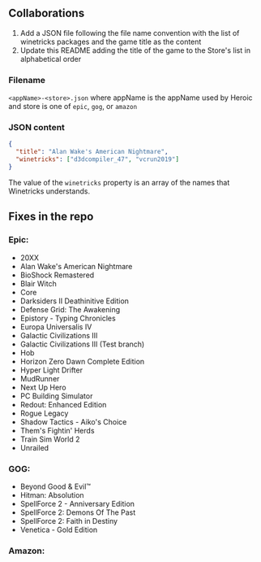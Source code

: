 ## Collaborations

1. Add a JSON file following the file name convention with the list of winetricks packages and the game title as the content
2. Update this README adding the title of the game to the Store's list in alphabetical order

### Filename

`<appName>-<store>.json` where appName is the appName used by Heroic and store is one of `epic`, `gog`, or `amazon`

### JSON content

```json
{
  "title": "Alan Wake's American Nightmare",
  "winetricks": ["d3dcompiler_47", "vcrun2019"]
}
```

The value of the `winetricks` property is an array of the names that Winetricks understands.

## Fixes in the repo

### Epic:

- 20XX
- Alan Wake's American Nightmare
- BioShock Remastered
- Blair Witch
- Core
- Darksiders II Deathinitive Edition
- Defense Grid: The Awakening
- Epistory - Typing Chronicles
- Europa Universalis IV
- Galactic Civilizations III
- Galactic Civilizations III (Test branch)
- Hob
- Horizon Zero Dawn Complete Edition
- Hyper Light Drifter
- MudRunner
- Next Up Hero
- PC Building Simulator
- Redout: Enhanced Edition
- Rogue Legacy
- Shadow Tactics - Aiko's Choice
- Them's Fightin' Herds
- Train Sim World 2
- Unrailed

### GOG:

- Beyond Good & Evil™
- Hitman: Absolution
- SpellForce 2 - Anniversary Edition
- SpellForce 2: Demons Of The Past
- SpellForce 2: Faith in Destiny
- Venetica - Gold Edition

### Amazon:
